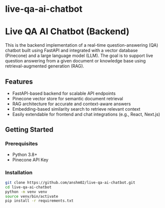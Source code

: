 # live-qa-ai-chatbot

# Live QA AI Chatbot (Backend)

This is the backend implementation of a real-time question-answering (QA) chatbot built using FastAPI and integrated with a vector database (Pinecone) and a large language model (LLM). The goal is to support live question answering from a given document or knowledge base using retrieval-augmented generation (RAG).

## Features

- FastAPI-based backend for scalable API endpoints
- Pinecone vector store for semantic document retrieval
- RAG architecture for accurate and context-aware answers
- Embedding-based similarity search to retrieve relevant context
- Easily extendable for frontend and chat integrations (e.g., React, Next.js)

## Getting Started

### Prerequisites

- Python 3.8+
- Pinecone API Key

### Installation

```bash
git clone https://github.com/anshm02/live-qa-ai-chatbot.git
cd live-qa-ai-chatbot
python -m venv venv
source venv/bin/activate  
pip install -r requirements.txt
